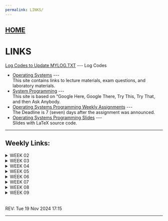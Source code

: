 ```yaml
---
permalink: LINKS/
---
```


## [HOME](../)

# LINKS

[Log Codes to Update MYLOG.TXT](https://osp4diss.vlsm.org/ETC/logCodes.txt) --- Log Codes

* [Operating Systems](https://os.vlsm.org/) ---  
  This site contains links to lecture materials, exam questions, and laboratory materials.
* [System Programming](https://sp.vlsm.org/) ---  
  This site is based on “Google Here, Google There, Try This, Try That, and then Ask Anybody.
* [Operating Systems Programming Weekly Assignments](https://demos.vlsm.org/) ---  
  The Deadline is 7 (seven) days after the assignment was announced.
* [Operating Systems Programming Slides](https://docos.vlsm.org/) ---  
  Slides with LaTeX source code.

---

## Weekly Links:

<details>
  <summary>WEEK 02</summary>
  
  * [Linux Crash Course - Easy Terminal Commands for Inspecting Hardware](https://youtu.be/oGyJr-iUwt8?si=59V2boc0XfmlFekg)  
    Some easy-to-use commands you can use to inspect hardware. These commands will help you list PCI devices, view information about your CPU, and more.
  * [SHA-256 Algorithm](https://www.n-able.com/blog/sha-256-encryption)
    SHA-256(Secure Hash Algorithm) is an encryption algorithm used to secure data. While talking about security, hashing means converting data into a secure format, so that no one could access the data unless they have the key. 256 in SHA-256 means 256-bits long; or we can say that every data that is encrypted with SHA-256 hashing will be transformed into 256-bits string.
  * [Public Key and Private Key](https://www.youtube.com/watch?v=r4HQ8Bp-pfw)
    Public key and Private key are key pairs that are used for asymmetric encryption and decryption process. So when the private key encrypts data, the public key is used to decrypt the data. This is one of the reasons why the private key cannot be given to just anyone.

</details>

<details>
  <summary>WEEK 03</summary>
  
  * [Cyber Security Full Course for Beginner](https://www.youtube.com/watch?v=U_P23SqJaDc&feature=youtu.be&themeRefresh=1)  
    You should watch the first 30 seconds of chapters 2 to 30. For the chapter time stamp, see the comments section.
  * [What is TAR file?](https://www.lifewire.com/tar-file-2622386)
    The TAR file format is common in Linux and Unix systems, but only for storing data, not compressing it. This website is interesting because through reading it we’ll be able to understand the definition of TAR file, how to make them, and how to convert them.

</details>

<details>
  <summary>WEEK 04</summary>
  
  * [How SSH Works](https://youtu.be/5JvLV2-ngCI?si=GZ03aY7_U81TlatZ)  
  * [Beginners Guide to GPG, Lesson 1 - Linux Introduction](https://youtu.be/AZZ9THLkNgY?si=UnzgzSgR5_H-Og3W)  
  * [Beginners Guide to GPG, Lesson 2 - Password Strength](https://youtu.be/o_v6bIpwc70?si=4Mzsa-pksKGomx8M)  
  * [Paging in Operating Systems with Example & Working - Memory Management](https://youtu.be/pJ6qrCB8pDw?si=xykrCASpOuiA6kuM)  
  * [Swapping in Operating System | Memory Management in Operating System](https://youtu.be/nIFCSSZ3MLA?si=lhBcZ2aowhDyUZCg) 

</details>

<details>
  <summary>WEEK 05</summary>
     
  * [Introduction to Memory](https://youtu.be/PujjqfUhtNo?si=r3r_b7WXWJyNYwze)  
    To recall the material about Memory.  
  * [How computer memory works](https://youtu.be/p3q5zWCw8J4?si=HNAJ8R4RLLgWepJz)  
    In many ways, our memories make us who we are, helping us remember our past, learn and retain skills, and plan for the future.  
  * [But, what is Virtual Memory?](https://youtu.be/A9WLYbE0p-I?si=q9eg9XPuIxWmAqez)  
    Let's dive into the world of virtual memory, a common memory management technique used in operating systems.
  * [Chaching Overview](https://aws.amazon.com/id/caching/)
    Why does our browser consume pretty much memory but once we restart it, its memory consumption decrease? The reason behind it is caching. Some of our programs are designed to be able to caching. Why do we need it? Caching is quite important to speed up running time since the data are stored in cache (top layer memory), so that we do not have to access lower layer memory such as hard drive and solid state drive.
  * [Cache Memory in Computer Organization](https://www.geeksforgeeks.org/cache-memory-in-computer-organization/)
    Cache Memory is a small memory that is temporary. The data or contents of the main memory that are used frequently by CPU are stored in the cache memory so that the processor can easily access that data in a shorter time. Whenever the CPU needs to access memory, it first checks the cache memory. If the data is not found in cache memory, CPU will move into the main memory. On this website will be discussed about the memory level, type, performance, and mapping of the cache.

</details>


<details>
  <summary>WEEK 06</summary>

  * [The fork() function in C](https://www.geeksforgeeks.org/fork-system-call/)
    The fork system call is one of the important topics that you should know in the Operating system subject. Fork system call is used for creating a new process, which is called child process, which runs concurrently with the process that makes the fork() call (parent process). Visit this page to read more explanations about fork() in C.
  * [The fork() function in C : Youtube](https://youtu.be/cex9XrZCU14?si=m-ri2fcn3MPm1eJs)
  * [All You Need To Know About Processes in Linux [Comprehensive Guide] (3’ Article)](https://www.tecmint.com/linux-process-management/)
    A process refers to a program in execution; it’s a running instance of a program. A new process is normally created when an existing process makes an exact copy of itself in memory. The child process will have the same environment as its parent 🤼, but only the process ID number is different. Init process is the mother (parent) of all processes on the system, it’s the first program that is executed when the Linux system boots up; it manages all other processes on the system. It is started by the kernel itself, so in principle it does not have a parent process.

</details>


<details>
  <summary>WEEK 07</summary>

  * [Process Synchronization in Operating System](https://my.eng.utah.edu/~cs5460/slides/Lecture07.pdf)
    Basic ideas behind most synchronization: If two threads, processes, interrupt handlers, etc. are going to have conflicting accesses, force one of them to wait until it is safe to proceed. Synchronization problems are: (1) synchronization can be required for different resources (2) there are different kinds of synchronization problems (3) synchronization may be across machines (4) sometimes it’s not OK to block a thread or process.
  * [Process Synchronization : Youtube](https://youtu.be/ph2awKa8r5Y?si=AycmJDf4mMhIfNft)
  * [Semaphore : Youtube](https://youtu.be/XDIOC2EY5JE?si=etm3hL0p46D8wT4r)
  * [Difference Between Mutex and Semaphore](https://afteracademy.com/blog/difference-between-mutex-and-semaphore-in-operating-system/)
    Mutex is a mutual exclusion object that allows access to a resource to be synchronized. At the start of a program, it is given a unique name. And then a semaphore is a signaling mechanism. By reading this website you’ll get to understand the difference between mutex and semaphore. They also use an example that’s very easy to use so that we can understand more about mutex and semaphore.

</details>


<details>
  <summary>WEEK 08</summary>

  * [LFS 12.2 - How to build Linux From Scratch 12.2](https://www.youtube.com/playlist?list=PLyc5xVO2uDsDzdT8lkx430hZ-gY69wgS3)
    In this series of videos I demonstrate how to install LFS 12.2 on real hardware with an empty disk. If you've never built Linux From Scratch before, don't worry as I go through the LFS book chapter-by-chapter. From disk configuration, fetching sources and compiling, right through to configuring and booting the final operating system, it's all recorded in these videos. The end result is a fully working Linux From Scratch system all built from publicly available open source code using the excellent instructions in the Linux From Scratch 12.2 book.
  * [CPU Scheduling in Operating Systems ](https://www.geeksforgeeks.org/cpu-scheduling-in-operating-systems/)
    A typical process involves both I/O time and CPU time. In a uni programming system like MS-DOS, time spent waiting for I/O is wasted and the CPU is free during this time. In multiprogramming systems, one process can use a CPU while another is waiting for I/O. This is possible only with process scheduling.
  * [Deadline scheduler in Operating System](https://www.geeksforgeeks.org/deadline-scheduler-in-operating-system/)
    Deadline Scheduler is n I/O scheduler for the Linux kernel and guarantees a start service time for a request. Deadline Scheduler imposes deadlines on all I/O operations in order to prevent wanted requests. Two deadlines read and write queues (basically sorted by their deadline) are maintained. For every new request, the scheduler selects which queue will serve for it. Read queues are given high priority than write queues because during reading operations the processes usually get blocked.

</details>

<details>
  <summary>WEEK 09</summary>

  * [Storage Management : What is Linux SWAP?](https://www.youtube.com/watch?v=0mgefj9ibRE)
    Swap space is basically the way out if your RAM run out of memory. Basically the Linux Kernel will take some information from the RAM and will take the information to the swap space to free some of it and doesn’t crash due to lack of memory. It’s just like an additional memory for your operating systems 📝. Well, the golden rule is the Swap Area is usually twice the size of your RAM, but it also depends on the ability for your computer to hibernate. Also, it depends on the speed of your hard drive, some say that it’s not recommended to have large swap space if you use SSD as it will decrease it write cycle and life span. So, Yeah! You should read some of those articles about swap space.
  * [Page File](https://www.youtube.com/watch?v=1VDP5TCAK2c)
    A page file is a file (duh) where the operating system saves data that is not recently used/of a lower priority from a higher level storage to a lower one (typically from the RAM to disk). This allows the system to have a theoretically larger memory than what is physically available. In modern consumer systems with large memory, it is often not required.
</details>

<br>
<br>
REV: Tue 19 Nov 2024 17:15
<hr>
